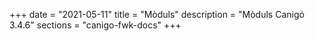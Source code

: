 +++
date        = "2021-05-11"
title       = "Mòduls"
description = "Mòduls Canigó 3.4.6"
sections    = "canigo-fwk-docs"
+++